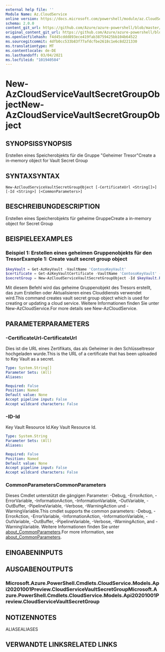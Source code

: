 ```yaml
---
external help file: ''
Module Name: Az.CloudService
online version: https://docs.microsoft.com/powershell/module/az.CloudService/new-AzCloudServiceVaultSecretGroupObject
schema: 2.0.0
content_git_url: https://github.com/Azure/azure-powershell/blob/master/src/CloudService/help/New-AzCloudServiceVaultSecretGroupObject.md
original_content_git_url: https://github.com/Azure/azure-powershell/blob/master/src/CloudService/help/New-AzCloudServiceVaultSecretGroupObject.md
ms.openlocfilehash: f4d45cddd893ece419fab38759425bb104b64522
ms.sourcegitcommit: 4dfb0cc533b83f77afdcfbe2618c1e6c8d221330
ms.translationtype: MT
ms.contentlocale: de-DE
ms.lasthandoff: 03/04/2021
ms.locfileid: "101940584"
---
```

# <span data-ttu-id="3559d-101">New-AzCloudServiceVaultSecretGroupObject</span><span class="sxs-lookup"><span data-stu-id="3559d-101">New-AzCloudServiceVaultSecretGroupObject</span></span>

## <span data-ttu-id="3559d-102">SYNOPSIS</span><span class="sxs-lookup"><span data-stu-id="3559d-102">SYNOPSIS</span></span>
<span data-ttu-id="3559d-103">Erstellen eines Speicherobjekts für die Gruppe "Geheimer Tresor"</span><span class="sxs-lookup"><span data-stu-id="3559d-103">Create a in-memory object for Vault Secret Group</span></span>

## <span data-ttu-id="3559d-104">SYNTAX</span><span class="sxs-lookup"><span data-stu-id="3559d-104">SYNTAX</span></span>

```
New-AzCloudServiceVaultSecretGroupObject [-CertificateUrl <String[]>] [-Id <String>] [<CommonParameters>]
```

## <span data-ttu-id="3559d-105">BESCHREIBUNG</span><span class="sxs-lookup"><span data-stu-id="3559d-105">DESCRIPTION</span></span>
<span data-ttu-id="3559d-106">Erstellen eines Speicherobjekts für geheime Gruppe</span><span class="sxs-lookup"><span data-stu-id="3559d-106">Create a in-memory object for Secret Group</span></span>

## <span data-ttu-id="3559d-107">BEISPIELE</span><span class="sxs-lookup"><span data-stu-id="3559d-107">EXAMPLES</span></span>

### <span data-ttu-id="3559d-108">Beispiel 1: Erstellen eines geheimen Gruppenobjekts für den Tresor</span><span class="sxs-lookup"><span data-stu-id="3559d-108">Example 1: Create vault secret group object</span></span>
```powershell
$keyVault = Get-AzKeyVault -VaultName 'ContosoKeyVault'
$certificate = Get-AzKeyVaultCertificate -VaultName 'ContosoKeyVault' -Name 'ContosoCert'
$secretGroup = New-AzCloudServiceVaultSecretGroupObject -Id $keyVault.ResourceId -CertificateUrl $certificate.SecretId
```

<span data-ttu-id="3559d-109">Mit diesem Befehl wird das geheime Gruppenobjekt des Tresors erstellt, das zum Erstellen oder Aktualisieren eines Clouddiensts verwendet wird.</span><span class="sxs-lookup"><span data-stu-id="3559d-109">This command creates vault secret group object which is used for creating or updating a cloud service.</span></span>
<span data-ttu-id="3559d-110">Weitere Informationen finden Sie unter New-AzCloudService.</span><span class="sxs-lookup"><span data-stu-id="3559d-110">For more details see New-AzCloudService.</span></span>

## <span data-ttu-id="3559d-111">PARAMETER</span><span class="sxs-lookup"><span data-stu-id="3559d-111">PARAMETERS</span></span>

### <span data-ttu-id="3559d-112">-CertificateUrl</span><span class="sxs-lookup"><span data-stu-id="3559d-112">-CertificateUrl</span></span>
<span data-ttu-id="3559d-113">Dies ist die URL eines Zertifikats, das als Geheimer in den Schlüsseltresor hochgeladen wurde.</span><span class="sxs-lookup"><span data-stu-id="3559d-113">This is the URL of a certificate that has been uploaded to Key Vault as a secret.</span></span>

```yaml
Type: System.String[]
Parameter Sets: (All)
Aliases:

Required: False
Position: Named
Default value: None
Accept pipeline input: False
Accept wildcard characters: False
```

### <span data-ttu-id="3559d-114">-ID</span><span class="sxs-lookup"><span data-stu-id="3559d-114">-Id</span></span>
<span data-ttu-id="3559d-115">Key Vault Resource Id.</span><span class="sxs-lookup"><span data-stu-id="3559d-115">Key Vault Resource Id.</span></span>

```yaml
Type: System.String
Parameter Sets: (All)
Aliases:

Required: False
Position: Named
Default value: None
Accept pipeline input: False
Accept wildcard characters: False
```

### <span data-ttu-id="3559d-116">CommonParameters</span><span class="sxs-lookup"><span data-stu-id="3559d-116">CommonParameters</span></span>
<span data-ttu-id="3559d-117">Dieses Cmdlet unterstützt die gängigen Parameter: -Debug, -ErrorAction, -ErrorVariable, -InformationAction, -InformationVariable, -OutVariable, -OutBuffer, -PipelineVariable, -Verbose, -WarningAction und -WarningVariable.</span><span class="sxs-lookup"><span data-stu-id="3559d-117">This cmdlet supports the common parameters: -Debug, -ErrorAction, -ErrorVariable, -InformationAction, -InformationVariable, -OutVariable, -OutBuffer, -PipelineVariable, -Verbose, -WarningAction, and -WarningVariable.</span></span> <span data-ttu-id="3559d-118">Weitere Informationen finden Sie unter [about_CommonParameters](http://go.microsoft.com/fwlink/?LinkID=113216).</span><span class="sxs-lookup"><span data-stu-id="3559d-118">For more information, see [about_CommonParameters](http://go.microsoft.com/fwlink/?LinkID=113216).</span></span>

## <span data-ttu-id="3559d-119">EINGABEN</span><span class="sxs-lookup"><span data-stu-id="3559d-119">INPUTS</span></span>

## <span data-ttu-id="3559d-120">AUSGABEN</span><span class="sxs-lookup"><span data-stu-id="3559d-120">OUTPUTS</span></span>

### <span data-ttu-id="3559d-121">Microsoft.Azure.PowerShell.Cmdlets.CloudService.Models.Api20201001Preview.CloudServiceVaultSecretGroup</span><span class="sxs-lookup"><span data-stu-id="3559d-121">Microsoft.Azure.PowerShell.Cmdlets.CloudService.Models.Api20201001Preview.CloudServiceVaultSecretGroup</span></span>

## <span data-ttu-id="3559d-122">NOTIZEN</span><span class="sxs-lookup"><span data-stu-id="3559d-122">NOTES</span></span>

<span data-ttu-id="3559d-123">ALIASE</span><span class="sxs-lookup"><span data-stu-id="3559d-123">ALIASES</span></span>

## <span data-ttu-id="3559d-124">VERWANDTE LINKS</span><span class="sxs-lookup"><span data-stu-id="3559d-124">RELATED LINKS</span></span>

